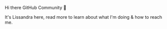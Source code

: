 Hi there GitHub Community 👋

It's Lissandra here, read more to learn about what I'm doing & how to reach me.
